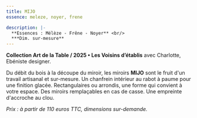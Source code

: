 ```yaml
---
title: MIJO
essence: meleze, noyer, frene

description: |-
  **Essences : Mélèze - Frêne - Noyer** <br/>
  ***Dim. sur-mesure**
---
```


**Collection Art de la Table / 2025 • Les Voisins d’établis** avec Charlotte, Ebéniste designer.

Du débit du bois à la découpe du miroir, les miroirs **MIJO** sont le fruit d'un travail artisanal et sur-mesure.
Un chanfrein intérieur au rabot à paume pour une finition glacée.
Rectangulaires ou arrondis, une forme qui convient à votre espace.
Des miroirs remplaçables en cas de casse.
Une empreinte d'accroche au clou.

*Prix : à partir de 110 euros TTC, dimensions sur-demande.*
